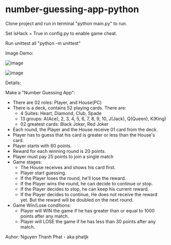 # number-guessing-app-python

Clone project and run in terminal "python main.py" to run.

Set isHack = True in config.py to enable game cheat.

Run unittest all "python -m unittest"

Image Demo:

![image](https://github.com/phatjkk/number-guessing-app-python/assets/48487157/d1aa4d53-cd70-46ef-8516-3a83fbca5226)

![image](https://github.com/phatjkk/number-guessing-app-python/assets/48487157/b65954ce-28c2-4a6e-a475-88f315b726ff)

Details:

Make a "Number Guessing App":
 - There are 02 roles: Player, and House(PC)
 - There is a deck, contains 52 playing cards. There are:
   + 4 Suites: Heart, Diamond, Club, Spade
   + 13 groups: A(Ace), 2, 3, 4, 5, 6, 7, 8, 9, 10, J(Jack), Q(Queen), K(King)
   + 02 greatest cards: Black Joker, Red Joker
 - Each round, the Player and the House receive 01 card from the deck.
 - Player has to guess that his card is greater or less than the House's card.
 - Player starts with 60 points.
 - Reward for each winning round is 20 points.
 - Player must pay 25 points to join a single match
 - Game stages:
    + The House receives and shows his card first.
    + Player start guessing.
    + If the Player loses the round, he'll lose the reward.
    + If the Player wins the round, he can decide to continue or stop.
    + If the Player decides to stop, he can keep his current reward.
    + If the Player decides to continue, He does not receive the reward yet. But the reward will be doubled on the next round.
 - Game Win/Lose conditions:
    + Player will WIN the game if he has greater than or equal to 1000 points after any match.
    + Player will LOSE the game if he has less than 30 points after any match.


Auhor: Nguyen Thanh Phat - aka phatjk
